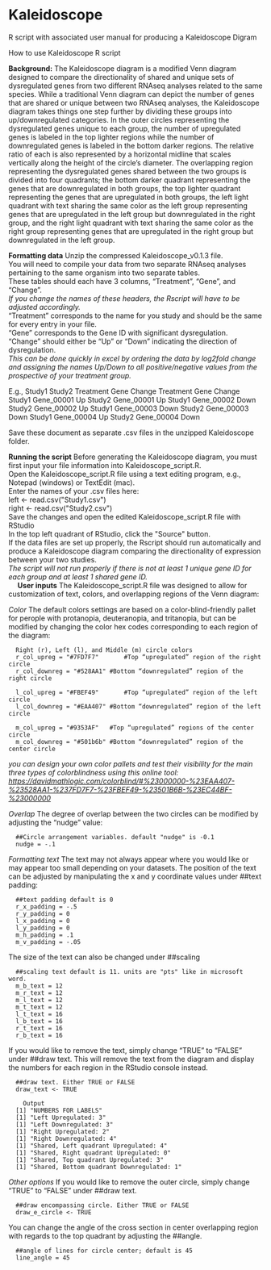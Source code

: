 # Kaleidoscope
R script with associated user manual for producing a Kaleidoscope Digram

How to use Kaleidoscope R script

**Background:**
The Kaleidoscope diagram is a modified Venn diagram designed to compare the directionality of shared and unique sets of dysregulated genes from two different RNAseq analyses related to the same species. While a traditional Venn diagram can depict the number of genes that are shared or unique between two RNAseq analyses, the Kaleidoscope diagram takes things one step further by dividing these groups into up/downregulated categories. In the outer circles representing the dysregulated genes unique to each group, the number of upregulated genes is labeled in the top lighter regions while the number of downregulated genes is labeled in the bottom darker regions. The relative ratio of each is also represented by a horizontal midline that scales vertically along the height of the circle’s diameter. The overlapping region representing the dysregulated genes shared between the two groups is divided into four quadrants; the bottom darker quadrant representing the genes that are downregulated in both groups, the top lighter quadrant representing the genes that are upregulated in both groups, the left light quadrant with text sharing the same color as the left group representing genes that are upregulated in the left group but downregulated in the right group, and the right light quadrant with text sharing the same color as the right group representing genes that are upregulated in the right group but downregulated in the left group.

**Formatting data**
Unzip the compressed Kaleidoscope_v0.1.3 file.  
You will need to compile your data from two separate RNAseq analyses pertaining to the same organism into two separate tables.  
These tables should each have 3 columns, “Treatment”, “Gene”, and “Change”.  
*If you change the names of these headers, the Rscript will have to be adjusted accordingly.*  
“Treatment” corresponds to the name for you study and should be the same for every entry in your file.  
“Gene” corresponds to the Gene ID with significant dysregulation.  
“Change” should either be “Up” or “Down” indicating the direction of dysregulation.  
*Τhis can be done quickly in excel by ordering the data by log2fold change and assigning the names Up/Down to all positive/negative values from the prospective of your treatment group.*  

E.g.,      Study1						                     Study2
Treatment	 Gene	      Change		    Treatment	Gene	      Change
Study1	    Gene_00001	Up		        Study2	   Gene_00001	Up
Study1	    Gene_00002	Down		      Study2	   Gene_00002	Up
Study1	    Gene_00003	Down		      Study2	   Gene_00003	Down
Study1     Gene_00004	Up		        Study2	   Gene_00004	Down
 
Save these document as separate .csv files in the unzipped Kaleidoscope folder.  

**Running the script**
Before generating the Kaleidoscope diagram, you must first input your file information into Kaleidoscope_script.R.  
Open the Kaleidoscope_script.R file using a text editing program, e.g., Notepad (windows) or TextEdit (mac).  
Enter the names of your .csv files here:  
      left <- read.csv("Study1.csv")  
      right <- read.csv("Study2.csv")  
Save the changes and open the edited Kaleidoscope_script.R file with RStudio  
In the top left quadrant of RStudio, click the "Source" button.  
If the data files are set up properly, the Rscript should run automatically and produce a Kaleidoscope diagram comparing the directionality of expression between your two studies.  
*The script will not run properly if there is not at least 1 unique gene ID for each group and at least 1 shared gene ID.*  
 
**User inputs**
The Kaleidoscope_script.R file was designed to allow for customization of text, colors, and overlapping regions of the Venn diagram:  

_Color_
The default colors settings are based on a color-blind-friendly pallet for perople with protanopia, deuteranopia, and tritanopia, but can be modified by changing the color hex codes corresponding to each region of the diagram:  
      
      Right (r), Left (l), and Middle (m) circle colors
      r_col_upreg = "#7FD7F7"		#Top “upregulated” region of the right circle
      r_col_downreg = "#528AA1"	#Bottom “downregulated” region of the right circle

      l_col_upreg = "#FBEF49"		#Top “upregulated” region of the left circle
      l_col_downreg = "#EAA407"	#Bottom “downregulated” region of the left circle

      m_col_upreg = "#9353AF"	#Top “upregulated” regions of the center circle
      m_col_downreg = "#501b6b"	#Bottom “downregulated” region of the center circle

*you can design your own color pallets and test their visibility for the main three types of colorblindness using this online tool: https://davidmathlogic.com/colorblind/#%23000000-%23EAA407-%23528AA1-%237FD7F7-%23FBEF49-%23501B6B-%23EC44BF-%23000000*

_Overlap_
The degree of overlap between the two circles can be modified by adjusting the “nudge” value: 

      ##Circle arrangement variables. default "nudge" is -0.1
      nudge = -.1

_Formatting text_
The text may not always appear where you would like or may appear too small depending on your datasets. The position of the text can be adjusted by manipulating the x and y coordinate values under ##text padding:

      ##text padding default is 0
      r_x_padding = -.5
      r_y_padding = 0
      l_x_padding = 0
      l_y_padding = 0
      m_h_padding = .1
      m_v_padding = -.05

The size of the text can also be changed under ##scaling

      ##scaling text default is 11. units are "pts" like in microsoft word.
      m_b_text = 12
      m_r_text = 12
      m_l_text = 12
      m_t_text = 12
      l_t_text = 16
      l_b_text = 16
      r_t_text = 16
      r_b_text = 16

If you would like to remove the text, simply change “TRUE” to “FALSE” under ##draw text. This will remove the text from the diagram and display the numbers for each region in the RStudio console instead.

      ##draw text. Either TRUE or FALSE
      draw_text <- TRUE

      	Output
      [1] "NUMBERS FOR LABELS"
      [1] "Left Upregulated: 3"
      [1] "Left Downregulated: 3"
      [1] "Right Upregulated: 2"
      [1] "Right Downregulated: 4"
      [1] "Shared, Left quadrant Upregulated: 4"
      [1] "Shared, Right quadrant Upregulated: 0"
      [1] "Shared, Top quadrant Upregulated: 3"
      [1] "Shared, Bottom quadrant Downregulated: 1"

_Other options_
If you would like to remove the outer circle, simply change “TRUE” to “FALSE” under ##draw text. 

      ##draw encompassing circle. Either TRUE or FALSE
      draw_e_circle <- TRUE

You can change the angle of the cross section in center overlapping region with regards to the top quadrant by adjusting the ##angle. 

      ##angle of lines for circle center; default is 45
      line_angle = 45

